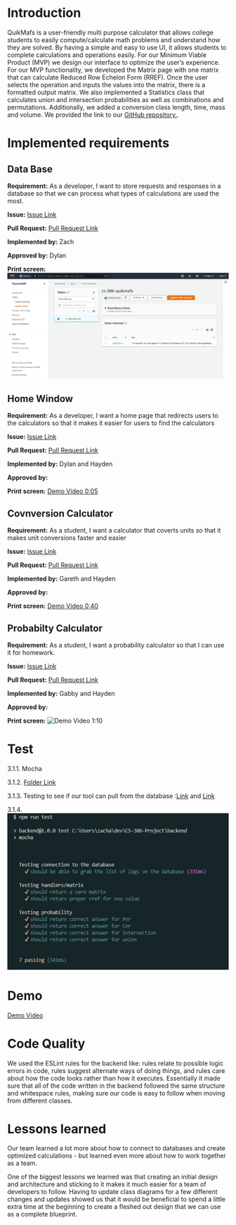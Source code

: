 # Introduction
QuikMafs is a user-friendly multi purpose calculator that allows college students to easily compute/calculate math problems and understand how they are solved. By having a simple and easy to use UI, it allows students to complete calculations and operations easily. For our Minimum Viable Product (MVP) we design our interface to optimize the user’s experience. For our MVP functionality, we developed the Matrix page with one matrix that can calculate Reduced Row Echelon Form (RREF). Once the user selects the operation and inputs the values into the matrix, there is a formatted output matrix. We also implemented a Statistics class that calculates union and intersection probabilities as well as combinations and permutations. Additionally, we added a conversion class length, time, mass and volume. We provided the link to our [GitHub repository.](https://github.com/ZaderRox1111/CS-386-Project).
# Implemented requirements

## Data Base
**Requirement:** As a developer, I want to store requests and responses in a database so that we can process what types of calculations are used the most.

**Issue:**  [Issue Link](https://github.com/ZaderRox1111/CS-386-Project/issues/43)

**Pull Request:** [Pull Request Link](https://github.com/ZaderRox1111/CS-386-Project/pull/39)

**Implemented by:** Zach

**Approved by:** Dylan

**Print screen:** ![Picture](https://github.com/ZaderRox1111/CS-386-Project/blob/test/deliverables/D6_database.PNG)

## Home Window
**Requirement:** As a developer, I want a home page that redirects users to the calculators so that it makes it easier for users to find the calculators

**Issue:**  [Issue Link](https://github.com/ZaderRox1111/CS-386-Project/issues/35)

**Pull Request:** [Pull Request Link]()

**Implemented by:** Dylan and Hayden

**Approved by:** 

**Print screen:** [Demo Video 0:05](https://youtu.be/XR_xPx63-XM)

## Covnversion Calculator
**Requirement:** As a student, I want a calculator that coverts units so that it makes unit conversions faster and easier

**Issue:**  [Issue Link](https://github.com/ZaderRox1111/CS-386-Project/issues/34)

**Pull Request:** [Pull Request Link]()

**Implemented by:** Gareth and Hayden

**Approved by:** 

**Print screen:** [Demo Video 0:40](https://youtu.be/XR_xPx63-XM)

## Probabilty Calculator
**Requirement:** As a student, I want a probability calculator so that I can use it for homework.

**Issue:**  [Issue Link](https://github.com/ZaderRox1111/CS-386-Project/issues/37)

**Pull Request:** [Pull Request Link]()

**Implemented by:** Gabby and Hayden

**Approved by:** 

**Print screen:** ![Demo Video 1:10](https://youtu.be/XR_xPx63-XM)

# Test
3.1.1. Mocha 

3.1.2. [Folder Link](https://github.com/ZaderRox1111/CS-386-Project/tree/test/backend/test) 

3.1.3. Testing to see if our tool can pull from the database :[Link](https://github.com/ZaderRox1111/CS-386-Project/blob/test/backend/test/dynamo.test.js) and [Link](https://github.com/ZaderRox1111/CS-386-Project/blob/test/backend/test/dynamo.test.js)

3.1.4. ![Picture](https://github.com/ZaderRox1111/CS-386-Project/blob/test/deliverables/D6_unit%20test%20picture.png)

# Demo 

[Demo Video](https://youtu.be/XR_xPx63-XM)

# Code Quality 
We used the ESLint rules for the backend like: rules relate to possible logic errors in code, rules suggest alternate ways of doing things, and rules care about how the code looks rather than how it executes. Essentially it made sure that all of the code written in the backend followed the same structure and whitespace rules, making sure our code is easy to follow when moving from different classes.

# Lessons learned 
Our team learned a lot more about how to connect to databases and create optimized calculations - but learned even more about how to work together as a team.

One of the biggest lessons we learned was that creating an initial design and architecture and sticking to it makes it much easier for a team of developers to follow. Having to update class diagrams for a few different changes and updates showed us that it would be beneficial to spend a little extra time at the beginning to create a fleshed out design that we can use as a complete blueprint.


